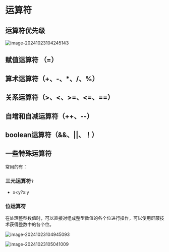 # 运算符

## 运算符优先级

![image-20241023104245143](https://gitee.com/De1ores/csdn-picture-bed/raw/master/202410231042243.png)

## 赋值运算符 （=）

## 算术运算符（+、-、*、/、%）

## 关系运算符（>、<、>=、<=、==）

## 自增和自减运算符（++、--）

## boolean运算符（&&、||、！）

## 一些特殊运算符

常用的有：

### 三元运算符`?`

-  x<y?x:y

### 位运算符

在处理整型数值时，可以直接对组成整型数值的各个位进行操作，可以使用屏蔽技术获得整数中的各个位。

![image-20241023104945093](https://gitee.com/De1ores/csdn-picture-bed/raw/master/202410231049158.png)

![image-20241023105041009](https://gitee.com/De1ores/csdn-picture-bed/raw/master/202410231050083.png)
